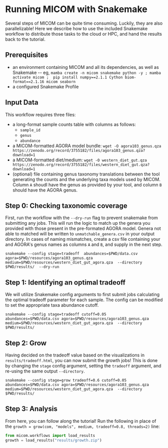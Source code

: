 # Running MICOM with Snakemake

Several steps of MICOM can be quite time consuming. Luckily, they are also parallelizable! Here we describe how to use the included Snakemake workflow to distribute those tasks to the cloud or HPC, and hand the results back to the tutorial.

## Prerequisites

- an environment containing MICOM and all its dependencies, as well as Snakemake
  -- eg, `mamba create -n micom snakemake python -y ; mamba activate micom ;  pip install numpy==2.1.1 Cython biom-format==2.1.16 micom seaborn`
- a configured Snakemake Profile

## Input Data

This workflow requires three files:

- a long-format sample counts table with columns as follows:
  - `sample_id`
  - `genus`
  - `abundance`
- a MICOM-formatted AGORA model bundle: `wget -O agora103_genus.qza https://zenodo.org/record/3755182/files/agora103_genus.qza?download=1`
- a MICOM-formatted diet/medium: `wget -O western_diet_gut.qza https://zenodo.org/record/3755182/files/western_diet_gut.qza?download=1`
- (optional) file containing genus taxonomy translations between the tool generating the counts and the underlying taxa models used by MICOM. Column `A` shoudl have the genus as provided by your tool, and column `B` should have the AGORA genus.


## Step 0: Checking taxonomic coverage

First, run the workflow with the `--dry-run` flag to prevent snakemake from submitting any jobs.  This will run the logic to match up the genera you provided with those present in the pre-formated AGORA model.  Genera not able to matched will be written to `unmatchable_genera.csv` in your output directory. In cases of naming mismatches, create a csv file containing your and AGORA's genus names as columns `A` and `B`, and supply in the next step.

```
snakemake --config stage=tradeoff  abundances=$PWD/data.csv agora=$PWD/resources/agora103_genus.qza medium=$PWD/resources/western_diet_gut_agora.qza  --directory $PWD/results/  --dry-run
```

## Step 1: Identifying an optimal tradeoff

We will utilize Snakemake config arguments to first submit jobs calculating the optimal tradeoff parameter for each sample.  The config can be modified to set the appropriate taxa abundance cutoff.

```
snakemake --config stage=tradeoff cutoff=0.05  abundances=$PWD/data.csv agora=$PWD/resources/agora103_genus.qza medium=$PWD/resources/western_diet_gut_agora.qza  --directory $PWD/results/
```


## Step 2: Grow
Having decided on the tradeoff value based on the visualizations in `results/tradeoff.html`, you can now submit the growth jobs! This is done by changing the `stage` config argument, setting the `tradeoff` argument, and re-using the same output `--directory`.

```
snakemake --config stage=grow tradeoff=0.6 cutoff=0.05 abundances=$PWD/data.csv agora=$PWD/resources/agora103_genus.qza medium=$PWD/resources/western_diet_gut_agora.qza  --directory $PWD/results/
```

## Step 3: Analysis

From here, you can follow along the tutorial! Run the following in place of the `growth = grow(com, "models", medium, tradeoff=0.8, threads=2)` line:

```python
from micom.workflows import load_results
growth = load_results("results/growth.zip")
```
